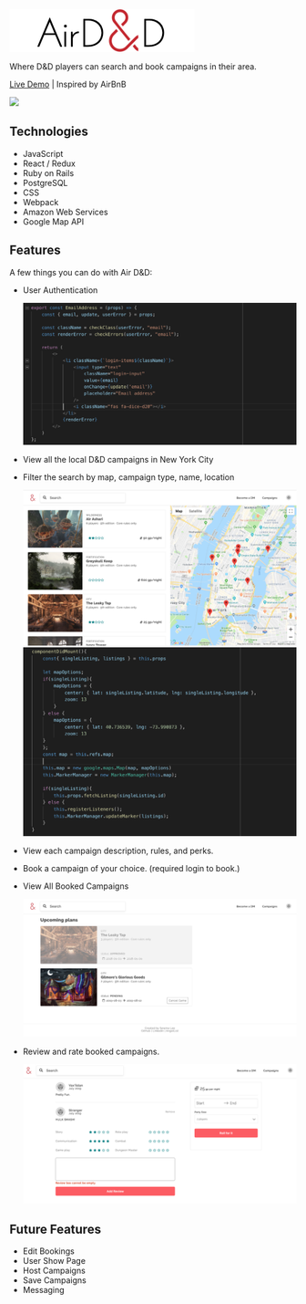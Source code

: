 ![](app/assets/images/ReadMe/title_03.png)

Where D&D players can search and book campaigns in their area. 

[Live Demo](https://air-d-n-d.herokuapp.com/#/) | Inspired by AirBnB

![](app/assets/images/ReadMe/airdnd-clip.gif)


## Technologies
* JavaScript
* React / Redux
* Ruby on Rails
* PostgreSQL
* CSS
* Webpack
* Amazon Web Services
* Google Map API

## Features
A few things you can do with Air D&D:
* User Authentication

    ![](app/assets/images/ReadMe/code-snippet_01.png)
* View all the local D&D campaigns in New York City
* Filter the search by map, campaign type, name, location

    ![](app/assets/images/ReadMe/screen-shot_02.png)
    ![](app/assets/images/ReadMe/code-snippet_02.png)
* View each campaign description, rules, and perks.
* Book a campaign of your choice. (required login to book.)
* View All Booked Campaigns

    ![](app/assets/images/ReadMe/screen-shot_03.png)
* Review and rate booked campaigns.

    ![](app/assets/images/ReadMe/screen-shot_01.png)

## Future Features
* Edit Bookings
* User Show Page
* Host Campaigns
* Save Campaigns
* Messaging

